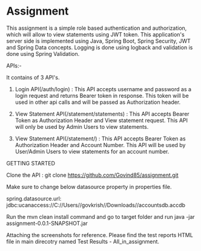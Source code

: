# Assignment
This assignment is a simple role based authentication and authorization, which will allow to view statements using JWT token.
This application's server side is implemented using Java, Spring Boot, Spring Security, JWT and Spring Data concepts.
Logging is done using logback and validation is done using Spring Validation.

APIs:-

It contains of 3 API's.

1. Login API(/auth/login) : This API accepts username and password as a login request and returns Bearer token in response.
This token will be used in other api calls and will be passed as Authorization header.
                                      
2. View Statement API(/statement/statements) : This API accepts Bearer Token as Authorization Header and View statement request.
This API will only be used by Admin Users to view statements.

3. View Statement API(/statement/) : This API accepts Bearer Token as Authorization Header and Account Number.
This API will be used by User/Admin Users to view statements for an account number.

GETTING STARTED

Clone the API : git clone https://github.com/Govind85/assignment.git

Make sure to change below datasource property in properties file. 

spring.datasource.url: jdbc:ucanaccess://C://Users//govkrish//Downloads//accountsdb.accdb

Run the mvn clean install command and go to target folder and run java -jar assignment-0.0.1-SNAPSHOT.jar

Attaching the screenshots for reference. Please find the test reports HTML file in main direcotry named Test Results - All_in_assignment.


